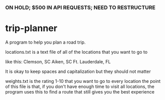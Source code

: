 ### ON HOLD; $500 IN API REQUESTS; NEED TO RESTRUCTURE 

# trip-planner
A program to help you plan a road trip. 


locations.txt is a text file of all of the locations that you want to go to

like this:
Clemson, SC
Aiken, SC
Ft. Lauderdale, FL

It is okay to keep spaces and capitalization but they should not matter


weights.txt is the rating 1-10 that you want to go to every location
the point of this file is that, if you don't have enough time to visit all locations, the program uses this to find a route that still gives you the best experience

